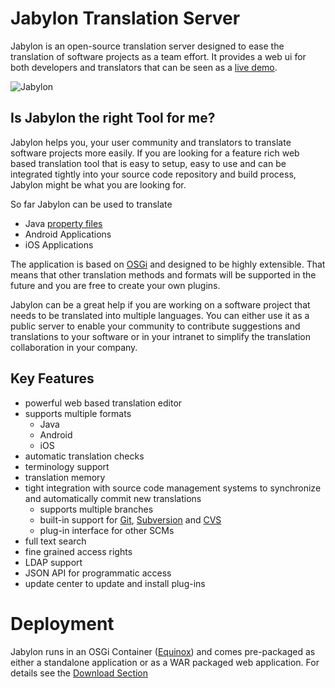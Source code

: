 Jabylon Translation Server
=========================

Jabylon is an open-source translation server designed to ease the translation of software projects as a team effort.
It provides a web ui for both developers and translators that can be seen as a [live demo](http://demo-jabylon.rhcloud.com/ "Jabylon Demo"). 

![Jabylon](images/jabylon_intro.png) 


## Is Jabylon the right Tool for me?

Jabylon helps you, your user community and translators to translate software projects more easily. If you are looking for a feature rich web based translation tool that is easy to setup, easy to use and can be integrated tightly into your source code repository and build process, Jabylon might be what you are looking for.

So far Jabylon can be used to translate

 * Java [property files](http://en.wikipedia.org/wiki/.properties)
 * Android Applications
 * iOS Applications
 
The application is based on [OSGi](http://en.wikipedia.org/wiki/OSGi) and designed to be highly extensible. That means that other translation methods and formats will be supported in the future and you are free to create your own plugins.

Jabylon can be a great help if you are working on a software project that needs to be translated into multiple languages. You can either use it as a public server to enable your community to contribute suggestions and translations to your software or in your intranet to simplify the translation collaboration in your company.


## Key Features

 * powerful web based translation editor
 * supports multiple formats
     * Java
     * Android
     * iOS
 * automatic translation checks
 * terminology support
 * translation memory
 * tight integration with source code management systems to synchronize and automatically commit new translations
     * supports multiple branches
     * built-in support for [Git](http://git-scm.com/), [Subversion](http://subversion.apache.org/) and [CVS](http://savannah.nongnu.org/projects/cvs) 
     * plug-in interface for other SCMs
 * full text search
 * fine grained access rights
 * LDAP support
 * JSON API for programmatic access
 * update center to update and install plug-ins
     
# Deployment

Jabylon runs in an OSGi Container ([Equinox](http://www.eclipse.org/equinox/)) and comes pre-packaged as either a standalone application or as a WAR packaged web application. For details see the [Download Section](./download.html)     


